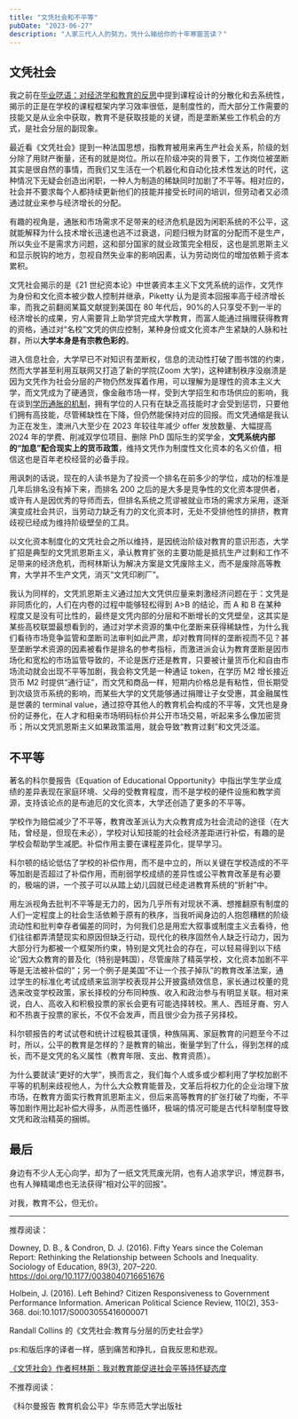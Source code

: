 ```yaml
---
title: "文凭社会和不平等"
pubDate: "2023-06-27"
description: "人家三代人人的努力，凭什么输给你的十年寒窗苦读？"
---
```


## 文凭社会

我之前在[毕业呓语：对经济学和教育的反思](blog/graduation-ramblings-reflections-on-economics-and-education)中提到课程设计的分散化和去系统性，揭示的正是在学校的课程框架内学习效率很低，是制度性的，而大部分工作需要的技能又是从业余中获取，教育不是获取技能的关键，而是垄断某些工作机会的方式，是社会分层的副现象。

最近看《文凭社会》提到一种法国思想，指教育被用来再生产社会关系，阶级的划分除了用财产衡量，还有的就是岗位。所以在阶级冲突的背景下，工作岗位被垄断其实是很自然的事情，而我们又生活在一个机器化和自动化技术性发达的时代，这种情况下无疑会创造出闲职，一种人为制造的稀缺同时加剧了不平等。相对应的，社会并不要求每个人都持续更新他们的技能并接受长时间的培训，但劳动者又必须通过就业来参与经济增长的分配。

有趣的视角是，通胀和市场需求不足带来的经济危机是因为闲职系统的不公平，这就能解释为什么技术增长迅速也逃不过衰退，问题归根为财富的分配而不是生产，所以失业不是需求方问题，这和部分国家的就业政策完全相反，这也是凯恩斯主义和显示脱钩的地方，忽视自然失业率的影响因素，认为劳动岗位的增加依赖于资本累积。

文凭社会揭示的是《21 世纪资本论》中世袭资本主义下文凭系统的运作，文凭作为身份和文化资本被少数人控制并继承，Piketty 认为是资本回报率高于经济增长率，而我之前翻阅某篇文献提到美国在 80 年代后，90%的人只享受不到一半的经济增长的成果，穷人需要背上助学贷完成大学教育，而富人能通过捐赠获得教育的资格，通过对“名校”文凭的供应控制，某种身份或文化资本产生紧缺的人脉和社群，所以**大学本身是有宗教色彩的**。

进入信息社会，大学早已不对知识有垄断权，信息的流动性打破了图书馆的约束，然而大学甚至利用互联网又打造了新的学院(Zoom 大学)，这种建制秩序没崩溃是因为文凭作为社会分层的产物仍然发挥着作用，可以理解为是理性的资本主义大学，而文凭成为了硬通货，像金融市场一样，受到大学招生和市场供应的影响，我在谈到[学历通胀的机制](blog/behind-academic-misconduct-cheating-and-credential-inflation)，拥有学位的人只有在缺乏高技能时才会受到惩罚，只要他们拥有高技能，尽管稀缺性在下降，但仍然能保持对应的回报。而文凭通缩是我认为正在发生，澳洲八大至少在 2023 年较往年减少 offer 发放数量、大幅提高 2024 年的学费、削减双学位项目、删除 PhD 国际生的奖学金，**文凭系统内部的“加息”配合现实上的货币政策**，维持文凭作为制度性文化资本的名义价值，相信这也是百年老校经营的必备手段。

用讽刺的话说，现在的人读书是为了投资一个排名在前多少的学位，成功的标准是几年后排名没有掉下来，而排名 200 之后的是大多是竞争性的文化资本提供者，或许有人是因优秀的导师而去，但排名系统之荒谬被就业市场的需求方采用，逐渐演变成社会共识，当劳动力缺乏有力的文化资本时，无处不受排他性的排挤，教育歧视已经成为维持阶级壁垒的工具。

以文化资本制度化的文凭社会之所以维持，是因统治阶级对教育的意识形态，大学扩招是典型的文凭凯恩斯主义，承认教育扩张的主要功能是抵抗生产过剩和工作不足带来的经济危机，而柯林斯认为解决方案是文凭废除主义，而不是废除高等教育，大学并不生产文凭，消灭“文凭印刷厂”。

我认为同样的，文凭凯恩斯主义通过加大文凭供应量来刺激经济问题在于：文凭是非同质化的，人们在内卷的过程中能够轻松得到 A>B 的结论，而 A 和 B 在某种程度又是没有可比性的，最终是文凭内部的分层和不断增长的文凭壁垒，这其实是某些高校联盟最想看到的，通过对学术资源的集中化垄断来获得稀缺性，为什么我们看待市场竞争监管和垄断司法审判如此严肃，却对教育同样的垄断视而不见？甚至垄断学术资源的因素被看作是排名的参考指标，而激进派会认为教育垄断是因市场化和宽松的市场监管导致的，不论是医疗还是教育，只要被计量货币化和自由市场流动就会出现不平等加剧，我会称文凭是一种通证 token，在学历 M2 增长接近货币 M2 时提供“通行证”，而文凭和商品一样，短期内价格总是有粘性，但长期受到次级货币系统的影响，而某些大学的文凭能够通过捐赠让子女受惠，其金融属性是世袭的 terminal value，通过掠夺其他人的教育机会构成的不平等，文凭也是身份的证券化，在人才和相亲市场明码标价并公开市场交易，听起来多么像加密货币；所以文凭凯恩斯主义如果政策滥用，就会导致“教育过剩”和文凭泛滥。

## 不平等

著名的科尔曼报告《Equation of Educational Opportunity》中指出学生学业成绩的差异表现在家庭环境、父母的受教育程度，而不是学校的硬件设施和教学资源，支持该论点的是布迪厄的文化资本，大学还创造了更多的不平等。

学校作为赔偿减少了不平等，教育改革派认为大众教育成为社会流动的途径（在大陆，曾经是，但现在未必），学校对认知技能的社会经济差距进行补偿，有趣的是学校会帮助学生减肥。补偿作用主要在课程差异化，提早学习。

科尔顿的结论低估了学校的补偿作用，而不是中立的，所以关键在学校造成的不平等加剧是否超过了补偿作用，而削弱学校成绩的差异性或公平教育改革是有必要的，极端的讲，一个孩子可以从踏上幼儿园就已经走进教育系统的“折射”中。

用左派视角去批判不平等是无力的，因为几乎所有对现状不满、想推翻原有制度的人们一定程度上的社会生活依赖于原有的秩序，当我听闻身边的人抱怨糟糕的阶级流动性和批判幸存者偏差的同时，为何我们总是用宏大叙事或制度主义去看待，他们往往都弄清楚现实和原因但缺乏行动，现代化的秩序固然令人缺乏行动力，因为大部分行为都被一个框架所约束，特别是文凭社会的存在，可以轻易得到以下结论“因大众教育的普及化（特别是韩国），尽管废除了精英学校，文化资本加剧不平等是无法被补偿的”；另一个例子是美国“不让一个孩子掉队”的教育改革法案，通过学生的标准化考试成绩来监测学校表现并公开披露绩效信息，家长通过校董的竞选来改变学校政策，家长择校的分布同种族、收入和政治参与有明显关联。相对来说，白人、高收入和积极投票的家长会更有可能选择转校。黑人、西班牙裔、穷人和不热衷于投票的家长，不仅不会发声，而且很少会为孩子另择校。

科尔顿报告的考试试卷和统计过程极其谨慎，种族隔离、家庭教育的问题至今不过时，所以，公平的教育是怎样的？是教育的输出，衡量学到了什么，得到怎样的成长，而不是文凭的名义属性（教育年限、支出、教育资质）。

为什么要就读“更好的大学”，换而言之，我们每个人或多或少都利用了学校加剧不平等的机制来歧视他人，为什么大众教育能普及，文革后将权力化的企业治理下放市场，在教育方面实行教育凯恩斯主义，但后来高等教育的扩张打破了均衡，不平等加剧作用比起补偿大得多，从而恶性循环，极端的情况可能是古代科举制度导致文凭和政治精英的捆绑。

## 最后

身边有不少人无心向学，却为了一纸文凭荒废光阴，也有人追求学识，博览群书，也有人殚精竭虑也无法获得“相对公平的回报”。

对我，教育不公，但无价。

---

推荐阅读：

Downey, D. B., & Condron, D. J. (2016). Fifty Years since the Coleman Report: Rethinking the Relationship between Schools and Inequality. Sociology of Education, 89(3), 207–220. https://doi.org/10.1177/0038040716651676

Holbein, J. (2016). Left Behind? Citizen Responsiveness to Government Performance Information. American Political Science Review, 110(2), 353-368. doi:10.1017/S0003055416000071

Randall Collins 的《文凭社会:教育与分层的历史社会学》

ps:和版后序的译者一样，感到痛苦和挣扎，自我反思和悲观。

[《文凭社会》作者柯林斯：我对教育能促进社会平等持怀疑态度](https://www.thepaper.cn/newsDetail_forward_2310359)

不推荐阅读：

《科尔曼报告 教育机会公平》华东师范大学出版社
